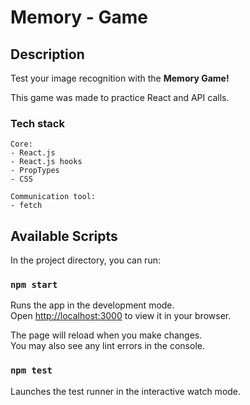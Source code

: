 # Memory - Game

## Description

<p>Test your image recognition with the <b>Memory Game!</b></p>
<p>This game was made to practice React and API calls.</p>

### Tech stack

```
Core:
- React.js
- React.js hooks
- PropTypes
- CSS

Communication tool:
- fetch
```

## Available Scripts

In the project directory, you can run:

### `npm start`

Runs the app in the development mode.\
Open [http://localhost:3000](http://localhost:3000) to view it in your browser.

The page will reload when you make changes.\
You may also see any lint errors in the console.

### `npm test`

Launches the test runner in the interactive watch mode.